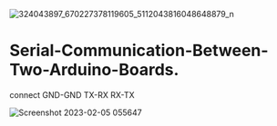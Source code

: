 ![324043897_670227378119605_5112043816048648879_n](https://user-images.githubusercontent.com/64925270/211627245-ce7f27b6-2b28-4dc5-b0c2-9ec6ecaceab7.jpg)
# Serial-Communication-Between-Two-Arduino-Boards.
connect 
  GND-GND
  TX-RX
  RX-TX

![Screenshot 2023-02-05 055647](https://user-images.githubusercontent.com/64925270/216794583-e5deb0eb-de7f-4721-9dc0-35f3ce912cd1.png)
